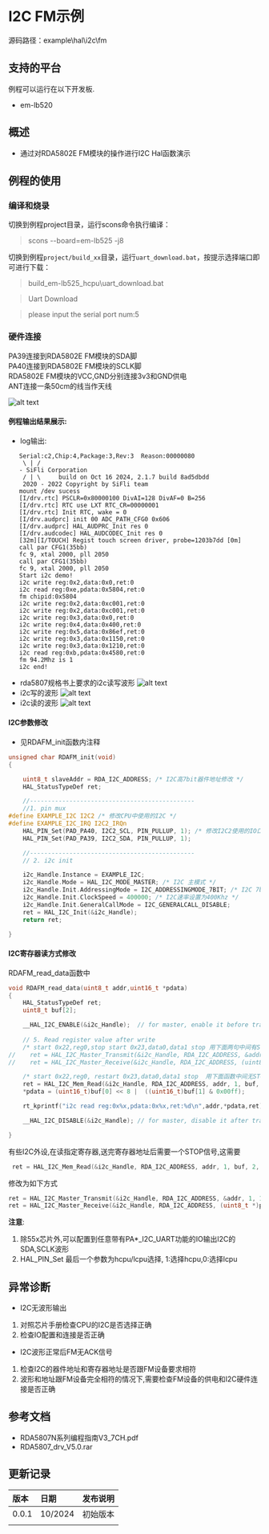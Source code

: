 # I2C FM示例
源码路径：example\hal\i2c\fm
## 支持的平台
例程可以运行在以下开发板.
* em-lb520

## 概述
* 通过对RDA5802E FM模块的操作进行I2C Hal函数演示

## 例程的使用
### 编译和烧录
切换到例程project目录，运行scons命令执行编译：

> scons --board=em-lb525 -j8

切换到例程`project/build_xx`目录，运行`uart_download.bat`，按提示选择端口即可进行下载：

> build_em-lb525_hcpu\uart_download.bat

>Uart Download

>please input the serial port num:5

### 硬件连接
PA39连接到RDA5802E FM模块的SDA脚\
PA40连接到RDA5802E FM模块的SCLK脚\
RDA5802E FM模块的VCC,GND分别连接3v3和GND供电\
ANT连接一条50cm的线当作天线

![alt text](assets/rda5807.png)
#### 例程输出结果展示:
* log输出:
```
   Serial:c2,Chip:4,Package:3,Rev:3  Reason:00000080
    \ | /
   - SiFli Corporation
    / | \     build on Oct 16 2024, 2.1.7 build 8ad5dbdd
    2020 - 2022 Copyright by SiFli team
   mount /dev sucess
   [I/drv.rtc] PSCLR=0x80000100 DivAI=128 DivAF=0 B=256
   [I/drv.rtc] RTC use LXT RTC_CR=00000001
   [I/drv.rtc] Init RTC, wake = 0
   [I/drv.audprc] init 00 ADC_PATH_CFG0 0x606
   [I/drv.audprc] HAL_AUDPRC_Init res 0
   [I/drv.audcodec] HAL_AUDCODEC_Init res 0
   [32m][I/TOUCH] Regist touch screen driver, probe=1203b7dd [0m]
   call par CFG1(35bb)
   fc 9, xtal 2000, pll 2050
   call par CFG1(35bb)
   fc 9, xtal 2000, pll 2050
   Start i2c demo!
   i2c write reg:0x2,data:0x0,ret:0
   i2c read reg:0xe,pdata:0x5804,ret:0
   fm chipid:0x5804
   i2c write reg:0x2,data:0xc001,ret:0
   i2c write reg:0x2,data:0xc001,ret:0
   i2c write reg:0x3,data:0x0,ret:0
   i2c write reg:0x4,data:0x400,ret:0
   i2c write reg:0x5,data:0x86ef,ret:0
   i2c write reg:0x3,data:0x1150,ret:0
   i2c write reg:0x3,data:0x1210,ret:0
   i2c read reg:0xb,pdata:0x4580,ret:0
   fm 94.2Mhz is 1
   i2c end!
```
* rda5807规格书上要求的i2c读写波形
![alt text](assets/rda5807_i2c.png)
* i2c写的波形
![alt text](assets/i2c_w.png)
* i2c读的波形
![alt text](assets/i2c_r.png)
#### I2C参数修改
* 见RDAFM_init函数内注释
```c
unsigned char RDAFM_init(void)
{

    uint8_t slaveAddr = RDA_I2C_ADDRESS; /* I2C高7bit器件地址修改 */
    HAL_StatusTypeDef ret;

    //----------------------------------------------
    //1. pin mux
#define EXAMPLE_I2C I2C2 /* 修改CPU中使用的I2C */
#define EXAMPLE_I2C_IRQ I2C2_IRQn
    HAL_PIN_Set(PAD_PA40, I2C2_SCL, PIN_PULLUP, 1); /* 修改I2C2使用的IO口 */
    HAL_PIN_Set(PAD_PA39, I2C2_SDA, PIN_PULLUP, 1);

    //----------------------------------------------
    // 2. i2c init

    i2c_Handle.Instance = EXAMPLE_I2C;
    i2c_Handle.Mode = HAL_I2C_MODE_MASTER; /* I2C 主模式 */
    i2c_Handle.Init.AddressingMode = I2C_ADDRESSINGMODE_7BIT; /* I2C 7bit地址模式 */
    i2c_Handle.Init.ClockSpeed = 400000; /* I2C速率设置为400Khz */
    i2c_Handle.Init.GeneralCallMode = I2C_GENERALCALL_DISABLE;
    ret = HAL_I2C_Init(&i2c_Handle);
    return ret;

}
```
#### I2C寄存器读方式修改
RDAFM_read_data函数中
```c
void RDAFM_read_data(uint8_t addr,uint16_t *pdata)
{
    HAL_StatusTypeDef ret;
    uint8_t buf[2];

    __HAL_I2C_ENABLE(&i2c_Handle);  // for master, enable it before transmit
    
    // 5. Read register value after write
    /* start 0x22,reg0,stop start 0x23,data0,data1 stop 用下面两句中间有STOP信号 */
//    ret = HAL_I2C_Master_Transmit(&i2c_Handle, RDA_I2C_ADDRESS, &addr, 1, 1000);
//    ret = HAL_I2C_Master_Receive(&i2c_Handle, RDA_I2C_ADDRESS, (uint8_t *)pdata, 2, 1000);

    /* start 0x22,reg0, restart 0x23,data0,data1 stop  用下面函数中间无STOP,而是restart信号 */
    ret = HAL_I2C_Mem_Read(&i2c_Handle, RDA_I2C_ADDRESS, addr, 1, buf, 2, 1000);
    *pdata = (uint16_t)buf[0] << 8 |  ((uint16_t)buf[1] & 0x00ff);

    rt_kprintf("i2c read reg:0x%x,pdata:0x%x,ret:%d\n",addr,*pdata,ret);

    __HAL_I2C_DISABLE(&i2c_Handle); // for master, disable it after transmit to reduce error status

}
```
有些I2C外设,在读指定寄存器,送完寄存器地址后需要一个STOP信号,这需要
```c
 ret = HAL_I2C_Mem_Read(&i2c_Handle, RDA_I2C_ADDRESS, addr, 1, buf, 2, 1000);
```
修改为如下方式
```c
ret = HAL_I2C_Master_Transmit(&i2c_Handle, RDA_I2C_ADDRESS, &addr, 1, 1000);
ret = HAL_I2C_Master_Receive(&i2c_Handle, RDA_I2C_ADDRESS, (uint8_t *)pdata, 2, 1000);
```

**注意**: 
1. 除55x芯片外,可以配置到任意带有PA*_I2C_UART功能的IO输出I2C的SDA,SCLK波形
2.  HAL_PIN_Set 最后一个参数为hcpu/lcpu选择, 1:选择hcpu,0:选择lcpu 
## 异常诊断
* I2C无波形输出
1. 对照芯片手册检查CPU的I2C是否选择正确
2. 检查IO配置和连接是否正确
* I2C波形正常后FM无ACK信号
1. 检查I2C的器件地址和寄存器地址是否跟FM设备要求相符
2. 波形和地址跟FM设备完全相符的情况下,需要检查FM设备的供电和I2C硬件连接是否正确

## 参考文档
* RDA5807N系列编程指南V3_7CH.pdf
* RDA5807_drv_V5.0.rar

## 更新记录
|版本 |日期   |发布说明 |
|:---|:---|:---|
|0.0.1 |10/2024 |初始版本 |
| | | |
